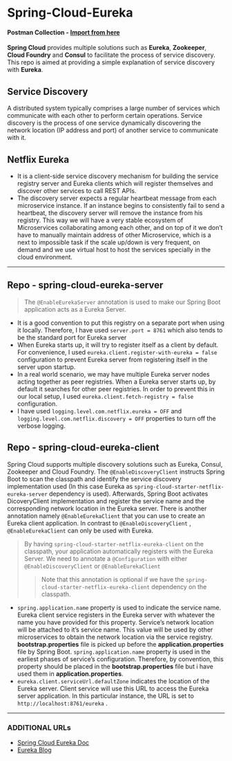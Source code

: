 # Spring-Cloud-Eureka

#### Postman Collection - [Import from here](https://www.getpostman.com/collections/5481f9e670efc011755a)

__Spring Cloud__ provides multiple solutions such as __Eureka__, __Zookeeper__, __Cloud Foundry__ and __Consul__ to facilitate the process of service discovery. This repo is aimed at providing a simple explanation of service discovery with __Eureka__.

## Service Discovery
A distributed system typically comprises a large number of services which communicate with each other to perform certain operations. Service discovery is the process of one service dynamically discovering the network location (IP address and port) of another service to communicate with it.

## Netflix Eureka
- It is a client-side service discovery mechanism for building the service registry server and Eureka clients which will register themselves and discover other services to call REST APIs.
- The discovery server expects a regular heartbeat message from each microservice instance. If an instance begins to consistently fail to send a heartbeat, the discovery server will remove the instance from his registry. This way we will have a very stable ecosystem of Microservices collaborating among each other, and on top of it we don’t have to manually maintain address of other Microservice, which is a next to impossible task if the scale up/down is very frequent, on demand and we use virtual host to host the services specially in the cloud environment.

---

## Repo - spring-cloud-eureka-server
>The `@EnableEurekaServer` annotation is used to make our Spring Boot application acts as a Eureka Server.

- It is a good convention to put this registry on a separate port when using it locally. Therefore, I have used `server.port = 8761` which also tends to be the standard port for Eureka server
- When Eureka starts up, it will try to register itself as a client by default. For convenience, I used `eureka.client.register-with-eureka = false` configuration to prevent Eureka server from registering itself in the server upon startup.
- In a real world scenario, we may have multiple Eureka server nodes acting together as peer registries. When a Eureka server starts up, by default it searches for other peer registries. In order to prevent this in our local setup, I used `eureka.client.fetch-registry = false` configuration.
- I have used `logging.level.com.netflix.eureka = OFF` and `logging.level.com.netflix.discovery = OFF` properties to turn off the verbose logging.

## Repo - spring-cloud-eureka-client
Spring Cloud supports multiple discovery solutions such as Eureka, Consul, Zookeeper and Cloud Foundry. The `@EnableDiscoveryClient` instructs Spring Boot to scan the classpath and identify the service discovery implementation used (In this case Eureka as `spring-cloud-starter-netflix-eureka-server` dependency is used). Afterwards, Spring Boot activates DicoveryClient implementation and register the service name and the corresponding network location in the Eureka server.
There is another annotation namely `@EnableEurekaClient` that you can use to create an Eureka client application. In contrast to `@EnableDiscoveryClient` , `@EnableEurekaClient` can only be used with Eureka.

> By having `spring-cloud-starter-netflix-eureka-client` on the classpath, your application automatically registers with the Eureka Server. We need to annotate a `@Configuration` with either `@EnableDiscoveryClient` or `@EnableEurekaClient`
>> Note that this annotation is optional if we have the `spring-cloud-starter-netflix-eureka-client` dependency on the classpath.

- `spring.application.name` property is used to indicate the service name. Eureka client service registers in the Eureka server with whatever the name you have provided for this property. Service’s network location will be attached to it’s service name. This value will be used by other microservices to obtain the network location via the service registry. __bootstrap.properties__ file is picked up before the __application.properties__ file by Spring Boot. `spring.application.name` property is used in the earliest phases of service’s configuration. Therefore, by convention, this property should be placed in the __bootstrap.properties__ file but i have used them in __application.properties__.
- `eureka.client.serviceUrl.defaultZone` indicates the location of the Eureka server. Client service will use this URL to access the Eureka server application. In this particular instance, the URL is set to `http://localhost:8761/eureka` .

---

### ADDITIONAL URLs
- [Spring Cloud Eureka Doc](https://docs.spring.io/spring-cloud-netflix/docs/current/reference/html/#service-discovery-eureka-clients)
- [Eureka Blog](https://medium.com/swlh/spring-cloud-service-discovery-with-eureka-16f32068e5c7)
